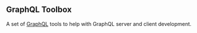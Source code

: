 ## GraphQL Toolbox

A set of [GraphQL](https://facebook.github.io/graphql) tools to help with GraphQL server and client development. 

